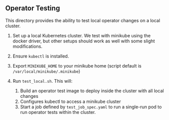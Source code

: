 ## Operator Testing

This directory provides the ability to test local operator changes on a local cluster.

1. Set up a local Kubernetes cluster. We test with minikube using the docker driver, but other setups should work as well with some slight modifications.

1. Ensure `kubectl` is installed. 

1. Export `MINIKUBE_HOME` to your minikube home (script default is `/var/local/minikube/.minikube`)

1. Run `test_local.sh`. This will: 
    1. Build an operator test image to deploy inside the cluster with all local changes
    1. Configures kubectl to access a minikube cluster
    1. Start a job defined by `test_job_spec.yaml` to run a single-run pod to run operator tests within the cluster. 
